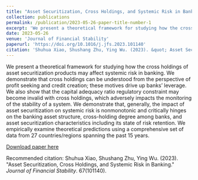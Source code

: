 ```yaml
---
title: "Asset Securitization, Cross Holdings, and Systemic Risk in Banking"
collection: publications
permalink: /publication/2023-05-26-paper-title-number-1
excerpt: 'We present a theoretical framework for studying how the cross holdings of asset securitization products may affect systemic risk in banking. We demonstrate that cross holdings can be understood from the perspective of profit seeking and credit creation; these motives drive up banks’ leverage. We also show that the capital adequacy ratio regulatory constraint may become invalid with cross holdings, which adversely impacts the monitoring of the stability of a system. We demonstrate that, generally, the impact of asset securitization on systemic risk is nonmonotonic and critically hinges on the banking asset structure, cross-holding degree among banks, and asset securitization characteristics including its state of risk retention. We empirically examine theoretical predictions using a comprehensive set of data from 27 countries/regions spanning the past 15 years.'
date: 2023-05-26
venue: 'Journal of Financial Stability'
paperurl: 'https://doi.org/10.1016/j.jfs.2023.101140'
citation: 'Shuhua Xiao, Shushang Zhu, Ying Wu. (2023). &quot; Asset Securitization, Cross Holdings, and Systemic Risk in Banking.&quot; <i>Journal of Financial Stability</i>. 67(101140).'
---
```

We present a theoretical framework for studying how the cross holdings of asset securitization products may affect systemic risk in banking. We demonstrate that cross holdings can be understood from the perspective of profit seeking and credit creation; these motives drive up banks’ leverage. We also show that the capital adequacy ratio regulatory constraint may become invalid with cross holdings, which adversely impacts the monitoring of the stability of a system. We demonstrate that, generally, the impact of asset securitization on systemic risk is nonmonotonic and critically hinges on the banking asset structure, cross-holding degree among banks, and asset securitization characteristics including its state of risk retention. We empirically examine theoretical predictions using a comprehensive set of data from 27 countries/regions spanning the past 15 years.

[Download paper here](https://doi.org/10.1016/j.jfs.2023.101140)

Recommended citation: Shuhua Xiao, Shushang Zhu, Ying Wu. (2023). "Asset Securitization, Cross Holdings, and Systemic Risk in Banking." <i>Journal of Financial Stability</i>. 67(101140).
